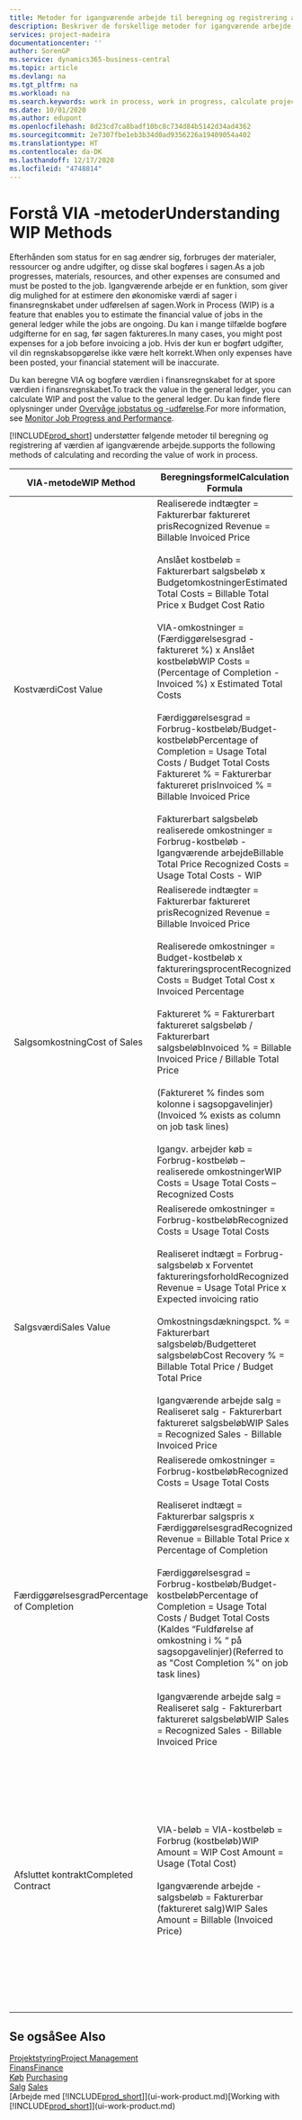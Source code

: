 ```yaml
---
title: Metoder for igangværende arbejde til beregning og registrering af sagsstatus | Microsoft Docs
description: Beskriver de forskellige metoder for igangværende arbejde, du kan bruge til at bogføre, overvåge og beregne finansielle oplysninger for igangværende arbejdssager.
services: project-madeira
documentationcenter: ''
author: SorenGP
ms.service: dynamics365-business-central
ms.topic: article
ms.devlang: na
ms.tgt_pltfrm: na
ms.workload: na
ms.search.keywords: work in process, work in progress, calculate project WIP
ms.date: 10/01/2020
ms.author: edupont
ms.openlocfilehash: 8d23cd7ca8badf10bc8c734d84b5142d34ad4362
ms.sourcegitcommit: 2e7307fbe1eb3b34d0ad9356226a19409054a402
ms.translationtype: HT
ms.contentlocale: da-DK
ms.lasthandoff: 12/17/2020
ms.locfileid: "4748814"
---
```

# <a name="understanding-wip-methods"></a><span data-ttu-id="e5de2-103">Forstå VIA -metoder</span><span class="sxs-lookup"><span data-stu-id="e5de2-103">Understanding WIP Methods</span></span>
<span data-ttu-id="e5de2-104">Efterhånden som status for en sag ændrer sig, forbruges der materialer, ressourcer og andre udgifter, og disse skal bogføres i sagen.</span><span class="sxs-lookup"><span data-stu-id="e5de2-104">As a job progresses, materials, resources, and other expenses are consumed and must be posted to the job.</span></span> <span data-ttu-id="e5de2-105">Igangværende arbejde er en funktion, som giver dig mulighed for at estimere den økonomiske værdi af sager i finansregnskabet under udførelsen af sagen.</span><span class="sxs-lookup"><span data-stu-id="e5de2-105">Work in Process (WIP) is a feature that enables you to estimate the financial value of jobs in the general ledger while the jobs are ongoing.</span></span> <span data-ttu-id="e5de2-106">Du kan i mange tilfælde bogføre udgifterne for en sag, før sagen faktureres.</span><span class="sxs-lookup"><span data-stu-id="e5de2-106">In many cases, you might post expenses for a job before invoicing a job.</span></span> <span data-ttu-id="e5de2-107">Hvis der kun er bogført udgifter, vil din regnskabsopgørelse ikke være helt korrekt.</span><span class="sxs-lookup"><span data-stu-id="e5de2-107">When only expenses have been posted, your financial statement will be inaccurate.</span></span>

<span data-ttu-id="e5de2-108">Du kan beregne VIA og bogføre værdien i finansregnskabet for at spore værdien i finansregnskabet.</span><span class="sxs-lookup"><span data-stu-id="e5de2-108">To track the value in the general ledger, you can calculate WIP and post the value to the general ledger.</span></span> <span data-ttu-id="e5de2-109">Du kan finde flere oplysninger under [Overvåge jobstatus og -udførelse](projects-how-monitor-progress-performance.md).</span><span class="sxs-lookup"><span data-stu-id="e5de2-109">For more information, see [Monitor Job Progress and Performance](projects-how-monitor-progress-performance.md).</span></span>

[!INCLUDE[prod_short](includes/prod_short.md)] <span data-ttu-id="e5de2-110">understøtter følgende metoder til beregning og registrering af værdien af igangværende arbejde.</span><span class="sxs-lookup"><span data-stu-id="e5de2-110">supports the following methods of calculating and recording the value of work in process.</span></span>

| <span data-ttu-id="e5de2-111">VIA-metode</span><span class="sxs-lookup"><span data-stu-id="e5de2-111">WIP Method</span></span> | <span data-ttu-id="e5de2-112">Beregningsformel</span><span class="sxs-lookup"><span data-stu-id="e5de2-112">Calculation Formula</span></span> | <span data-ttu-id="e5de2-113">Beregningsbeskrivelse</span><span class="sxs-lookup"><span data-stu-id="e5de2-113">Calculation Description</span></span> |
| --- | --- | --- |
| <span data-ttu-id="e5de2-114">Kostværdi</span><span class="sxs-lookup"><span data-stu-id="e5de2-114">Cost Value</span></span> |<span data-ttu-id="e5de2-115">Realiserede indtægter = Fakturerbar faktureret pris</span><span class="sxs-lookup"><span data-stu-id="e5de2-115">Recognized Revenue = Billable Invoiced Price</span></span><br /><br /> <span data-ttu-id="e5de2-116">Anslået kostbeløb = Fakturerbart salgsbeløb x Budgetomkostninger</span><span class="sxs-lookup"><span data-stu-id="e5de2-116">Estimated Total Costs = Billable Total Price x Budget Cost Ratio</span></span><br /><br /> <span data-ttu-id="e5de2-117">VIA-omkostninger = (Færdiggørelsesgrad -faktureret %) x Anslået kostbeløb</span><span class="sxs-lookup"><span data-stu-id="e5de2-117">WIP Costs = (Percentage of Completion - Invoiced %) x Estimated Total Costs</span></span><br /><br /> <span data-ttu-id="e5de2-118">Færdiggørelsesgrad = Forbrug-kostbeløb/Budget-kostbeløb</span><span class="sxs-lookup"><span data-stu-id="e5de2-118">Percentage of Completion = Usage Total Costs / Budget Total Costs</span></span><br /> <span data-ttu-id="e5de2-119">Faktureret % = Fakturerbar faktureret pris</span><span class="sxs-lookup"><span data-stu-id="e5de2-119">Invoiced % = Billable Invoiced Price</span></span><br /><br /> <span data-ttu-id="e5de2-120">Fakturerbart salgsbeløb realiserede omkostninger = Forbrug-kostbeløb - Igangværende arbejde</span><span class="sxs-lookup"><span data-stu-id="e5de2-120">Billable Total Price Recognized Costs = Usage Total Costs - WIP</span></span> |<span data-ttu-id="e5de2-121">I beregninger af kostværdi startes der med at beregne værdien af det, der er leveret, idet der tages en del af det anslåede kostbeløb baseret på færdiggørelsesgrad.</span><span class="sxs-lookup"><span data-stu-id="e5de2-121">Cost value calculations start by calculating the value of what has been provided by taking a proportion of the estimated total costs based on percentage of completion.</span></span> <span data-ttu-id="e5de2-122">Fakturerede kostbeløb fratrækkes, ved at der tages en del af det anslåede kostbeløb baseret på faktureringsprocenten.</span><span class="sxs-lookup"><span data-stu-id="e5de2-122">Invoiced costs are subtracted by taking a proportion of the estimated total costs based on the invoiced percentage.</span></span><br /><br /> <span data-ttu-id="e5de2-123">Denne beregning kræver, at fakturerbart salgsbeløb, budget-salgsbeløb og budget-kostbeløb angives korrekt for hele sagen.</span><span class="sxs-lookup"><span data-stu-id="e5de2-123">This calculation requires that the billable total price, budget total price, and budget total costs be correctly entered for the whole job.</span></span> |
| <span data-ttu-id="e5de2-124">Salgsomkostning</span><span class="sxs-lookup"><span data-stu-id="e5de2-124">Cost of Sales</span></span> |<span data-ttu-id="e5de2-125">Realiserede indtægter = Fakturerbar faktureret pris</span><span class="sxs-lookup"><span data-stu-id="e5de2-125">Recognized Revenue = Billable Invoiced Price</span></span><br /><br /> <span data-ttu-id="e5de2-126">Realiserede omkostninger = Budget-kostbeløb x faktureringsprocent</span><span class="sxs-lookup"><span data-stu-id="e5de2-126">Recognized Costs = Budget Total Cost x Invoiced Percentage</span></span><br /><br /> <span data-ttu-id="e5de2-127">Faktureret % = Fakturerbart faktureret salgsbeløb / Fakturerbart salgsbeløb</span><span class="sxs-lookup"><span data-stu-id="e5de2-127">Invoiced % = Billable Invoiced Price / Billable Total Price</span></span><br /><br /> <span data-ttu-id="e5de2-128">(Faktureret % findes som kolonne i sagsopgavelinjer)</span><span class="sxs-lookup"><span data-stu-id="e5de2-128">(Invoiced % exists as column on job task lines)</span></span><br /><br /> <span data-ttu-id="e5de2-129">Igangv. arbejder køb = Forbrug-kostbeløb – realiserede omkostninger</span><span class="sxs-lookup"><span data-stu-id="e5de2-129">WIP Costs = Usage Total Costs – Recognized Costs</span></span> |<span data-ttu-id="e5de2-130">Beregninger af salgsomkostninger starter med beregning af realiserede omkostninger.</span><span class="sxs-lookup"><span data-stu-id="e5de2-130">Cost of sales calculations begin by calculating the recognized costs.</span></span> <span data-ttu-id="e5de2-131">Omkostninger realiseres proportionalt baseret på budgetteret kostbeløb.</span><span class="sxs-lookup"><span data-stu-id="e5de2-131">Costs are recognized proportionally based on budget total costs.</span></span><br /><br /> <span data-ttu-id="e5de2-132">Denne beregning kræver, at det fakturerbare salgsbeløb og det budgetterede kostbeløb angives korrekt for hele sagen.</span><span class="sxs-lookup"><span data-stu-id="e5de2-132">This calculation requires that the billable total price and budget total costs be correctly entered for the whole job.</span></span> |
| <span data-ttu-id="e5de2-133">Salgsværdi</span><span class="sxs-lookup"><span data-stu-id="e5de2-133">Sales Value</span></span> |<span data-ttu-id="e5de2-134">Realiserede omkostninger = Forbrug-kostbeløb</span><span class="sxs-lookup"><span data-stu-id="e5de2-134">Recognized Costs = Usage Total Costs</span></span><br /><br /> <span data-ttu-id="e5de2-135">Realiseret indtægt = Forbrug-salgsbeløb x Forventet faktureringsforhold</span><span class="sxs-lookup"><span data-stu-id="e5de2-135">Recognized Revenue = Usage Total Price x Expected invoicing ratio</span></span><br /><br /> <span data-ttu-id="e5de2-136">Omkostningsdækningspct. % = Fakturerbart salgsbeløb/Budgetteret salgsbeløb</span><span class="sxs-lookup"><span data-stu-id="e5de2-136">Cost Recovery % = Billable Total Price / Budget Total Price</span></span><br /><br /> <span data-ttu-id="e5de2-137">Igangværende arbejde salg = Realiseret salg - Fakturerbart faktureret salgsbeløb</span><span class="sxs-lookup"><span data-stu-id="e5de2-137">WIP Sales = Recognized Sales - Billable Invoiced Price</span></span> |<span data-ttu-id="e5de2-138">I beregninger af salgsværdi realiseres indtægter proportionalt baseret på Forbrug-kostbeløb og det forventede omkostningsdækningsforhold.</span><span class="sxs-lookup"><span data-stu-id="e5de2-138">Sales value calculations recognize revenue proportionally based on usage total costs and the expected cost recovery ratio.</span></span><br /><br /> <span data-ttu-id="e5de2-139">Denne beregning kræver, at det fakturerbare salgsbeløb og det budgetterede salgsbeløb angives korrekt for hele sagen.</span><span class="sxs-lookup"><span data-stu-id="e5de2-139">This calculation requires that the billable total price and budget total price be correctly entered for the whole job.</span></span> |
| <span data-ttu-id="e5de2-140">Færdiggørelsesgrad</span><span class="sxs-lookup"><span data-stu-id="e5de2-140">Percentage of Completion</span></span> |<span data-ttu-id="e5de2-141">Realiserede omkostninger = Forbrug-kostbeløb</span><span class="sxs-lookup"><span data-stu-id="e5de2-141">Recognized Costs = Usage Total Costs</span></span><br /><br /> <span data-ttu-id="e5de2-142">Realiseret indtægt = Fakturerbar salgspris x Færdiggørelsesgrad</span><span class="sxs-lookup"><span data-stu-id="e5de2-142">Recognized Revenue = Billable Total Price x Percentage of Completion</span></span><br /><br /> <span data-ttu-id="e5de2-143">Færdiggørelsesgrad = Forbrug-kostbeløb/Budget-kostbeløb</span><span class="sxs-lookup"><span data-stu-id="e5de2-143">Percentage of Completion = Usage Total Costs / Budget Total Costs</span></span><br /> <span data-ttu-id="e5de2-144">(Kaldes “Fuldførelse af omkostning i % “ på sagsopgavelinjer)</span><span class="sxs-lookup"><span data-stu-id="e5de2-144">(Referred to as "Cost Completion %" on job task lines)</span></span><br /><br /> <span data-ttu-id="e5de2-145">Igangværende arbejde salg = Realiseret salg - Fakturerbart faktureret salgsbeløb</span><span class="sxs-lookup"><span data-stu-id="e5de2-145">WIP Sales = Recognized Sales - Billable Invoiced Price</span></span> |<span data-ttu-id="e5de2-146">I beregninger af færdiggørelsesgrad realiseres indtægt proportionalt baseret på færdiggørelsesgraden, dvs. Forbrug-kostbeløb over for Budgetomkostninger.</span><span class="sxs-lookup"><span data-stu-id="e5de2-146">Percentage of completion calculations recognize revenue proportionally based on the percentage of completion, that is, usage total costs vs. budget costs.</span></span><br /><br /> <span data-ttu-id="e5de2-147">Denne beregning kræver, at det fakturerbare salgsbeløb og det budgetterede kostbeløb angives korrekt for hele sagen.</span><span class="sxs-lookup"><span data-stu-id="e5de2-147">This calculation requires that the billable total price and budget total costs be correctly entered for the whole job.</span></span> |
| <span data-ttu-id="e5de2-148">Afsluttet kontrakt</span><span class="sxs-lookup"><span data-stu-id="e5de2-148">Completed Contract</span></span> |<span data-ttu-id="e5de2-149">VIA-beløb = VIA-kostbeløb = Forbrug (kostbeløb)</span><span class="sxs-lookup"><span data-stu-id="e5de2-149">WIP Amount = WIP Cost Amount = Usage (Total Cost)</span></span><br /><br /> <span data-ttu-id="e5de2-150">Igangværende arbejde - salgsbeløb = Fakturerbar (faktureret salg)</span><span class="sxs-lookup"><span data-stu-id="e5de2-150">WIP Sales Amount = Billable (Invoiced Price)</span></span> |<span data-ttu-id="e5de2-151">Afsluttet kontrakt realiserer ikke indtægter og omkostninger, før sagen er afsluttet.</span><span class="sxs-lookup"><span data-stu-id="e5de2-151">Completed contract does not recognize revenue and costs until the job is complete.</span></span> <span data-ttu-id="e5de2-152">Du kan vælge denne metode, hvis der er stor tvivl omkring de anslåede kostbeløb og sagens omsætning.</span><span class="sxs-lookup"><span data-stu-id="e5de2-152">You may want to do this when there is high uncertainty around the estimates of costs and revenue for the job.</span></span><br /><br /> <span data-ttu-id="e5de2-153">Alt forbrug bogføres til kontoen til VIA-omkostninger (aktiv), og alt faktureret salg bogføres til kontoen til faktureret VIA-salg (kreditorkonto), indtil sagen er afsluttet.</span><span class="sxs-lookup"><span data-stu-id="e5de2-153">All usage is posted to the WIP Costs account (asset) and all invoiced sales are posted to the WIP Invoiced Sales account (liability) until the job is complete.</span></span> |

## <a name="see-also"></a><span data-ttu-id="e5de2-154">Se også</span><span class="sxs-lookup"><span data-stu-id="e5de2-154">See Also</span></span>
[<span data-ttu-id="e5de2-155">Projektstyring</span><span class="sxs-lookup"><span data-stu-id="e5de2-155">Project Management</span></span>](projects-manage-projects.md)  
[<span data-ttu-id="e5de2-156">Finans</span><span class="sxs-lookup"><span data-stu-id="e5de2-156">Finance</span></span>](finance.md)  
<span data-ttu-id="e5de2-157">[Køb](purchasing-manage-purchasing.md)       </span><span class="sxs-lookup"><span data-stu-id="e5de2-157">[Purchasing](purchasing-manage-purchasing.md)       </span></span>  
<span data-ttu-id="e5de2-158">[Salg](sales-manage-sales.md)    </span><span class="sxs-lookup"><span data-stu-id="e5de2-158">[Sales](sales-manage-sales.md)    </span></span>  
<span data-ttu-id="e5de2-159">[Arbejde med [!INCLUDE[prod_short](includes/prod_short.md)]](ui-work-product.md)</span><span class="sxs-lookup"><span data-stu-id="e5de2-159">[Working with [!INCLUDE[prod_short](includes/prod_short.md)]](ui-work-product.md)</span></span>  

